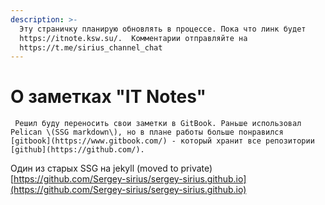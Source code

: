 ```yaml
---
description: >-
  Эту страничку планирую обновлять в процессе. Пока что линк будет
  https://itnote.ksw.su/.  Комментарии отправляйте на
  https://t.me/sirius_channel_chat
---
```


# О заметках "IT Notes"

     Решил буду переносить свои заметки в GitBook. Раньше использовал Pelican \(SSG markdown\), но в плане работы больше понравился [gitbook](https://www.gitbook.com/) - который хранит все репозитории [github](https://github.com/).  


Один из старых SSG на jekyll \(moved to private\) [https://github.com/Sergey-sirius/sergey-sirius.github.io](https://github.com/Sergey-sirius/sergey-sirius.github.io)

